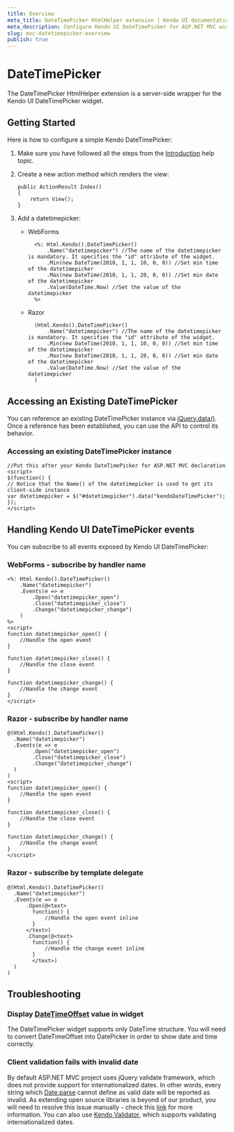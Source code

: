 ```yaml
---
title: Overview
meta_title: DateTimePicker HtmlHelper extension | Kendo UI documentation
meta_description: Configure Kendo UI DateTimePicker for ASP.NET MVC widget, add DataTimePicker HtmlHelper extension and handle events.
slug: mvc-datetimepicker-overview
publish: true
---
```


# DateTimePicker

The DateTimePicker HtmlHelper extension is a server-side wrapper for the Kendo UI DateTimePicker widget.

## Getting Started

Here is how to configure a simple Kendo DateTimePicker:

1.  Make sure you have followed all the steps from the [Introduction](/getting-started/using-kendo-with/aspnet-mvc/introduction) help topic.

2.  Create a new action method which renders the view:

        public ActionResult Index()
        {
            return View();
        }
3.  Add a datetimepicker:
    - WebForms

            <%: Html.Kendo().DateTimePicker()
                .Name("datetimepicker") //The name of the datetimepicker is mandatory. It specifies the "id" attribute of the widget.
                .Min(new DateTime(2010, 1, 1, 10, 0, 0)) //Set min time of the datetimepicker
                .Max(new DateTime(2010, 1, 1, 20, 0, 0)) //Set min date of the datetimepicker
                .Value(DateTime.Now) //Set the value of the datetimepicker
            %>
    - Razor

            (Html.Kendo().DateTimePicker()
                .Name("datetimepicker") //The name of the datetimepicker is mandatory. It specifies the "id" attribute of the widget.
                .Min(new DateTime(2010, 1, 1, 10, 0, 0)) //Set min time of the datetimepicker
                .Max(new DateTime(2010, 1, 1, 20, 0, 0)) //Set min date of the datetimepicker
                .Value(DateTime.Now) //Set the value of the datetimepicker
            )

## Accessing an Existing DateTimePicker

You can reference an existing DateTimePicker instance via [jQuery.data()](http://api.jquery.com/jQuery.data/).
Once a reference has been established, you can use the API to control its behavior.

### Accessing an existing DateTimePicker instance

    //Put this after your Kendo DateTimePicker for ASP.NET MVC declaration
    <script>
    $(function() {
    // Notice that the Name() of the datetimepicker is used to get its client-side instance
    var datetimepicker = $("#datetimepicker").data("kendoDateTimePicker");
    });
    </script>


## Handling Kendo UI DateTimePicker events

You can subscribe to all events exposed by Kendo UI DateTimePicker:

### WebForms - subscribe by handler name

    <%: Html.Kendo().DateTimePicker()
        .Name("datetimepicker")
        .Events(e => e
            .Open("datetimepicker_open")
            .Close("datetimepicker_close")
            .Change("datetimepicker_change")
        )
    %>
    <script>
    function datetimepicker_open() {
        //Handle the open event
    }

    function datetimepicker_close() {
        //Handle the close event
    }

    function datetimepicker_change() {
        //Handle the change event
    }
    </script>

### Razor - subscribe by handler name

    @(Html.Kendo().DateTimePicker()
      .Name("datetimepicker")
      .Events(e => e
            .Open("datetimepicker_open")
            .Close("datetimepicker_close")
            .Change("datetimepicker_change")
      )
    )
    <script>
    function datetimepicker_open() {
        //Handle the open event
    }

    function datetimepicker_close() {
        //Handle the close event
    }

    function datetimepicker_change() {
        //Handle the change event
    }
    </script>


### Razor - subscribe by template delegate

    @(Html.Kendo().DateTimePicker()
      .Name("datetimepicker")
      .Events(e => e
          .Open(@<text>
            function() {
                //Handle the open event inline
            }
          </text>)
          .Change(@<text>
            function() {
                //Handle the change event inline
            }
            </text>)
      )
    )

## Troubleshooting

### Display [DateTimeOffset](http://msdn.microsoft.com/en-us/library/system.datetimeoffset.aspx) value in widget
The DateTimePicker widget supports only DateTime structure. You will need to convert DateTimeOffset into DatePicker in order to show date and time correctly.

### Client validation fails with invalid date
By default ASP.NET MVC project uses jQuery validate framework, which does not provide support for internationalized dates.
In other words, every string which [Date.parse](https://developer.mozilla.org/en-US/docs/JavaScript/Reference/Global_Objects/Date/parse) cannot define as valid date will be reported as invalid. As extending open source libraries is beyond of our product,
you will need to resolve this issue manually - check this [link](http://www.dotnet-programming.com/post/2011/12/14/Globalization-Validation-and-DateNumber-Formats-in-AspNet-MVC.aspx) for more information.
You can also use [Kendo Validator](http://demos.telerik.com/kendo-ui/web/validator/index.html), which supports validating internationalized dates.
